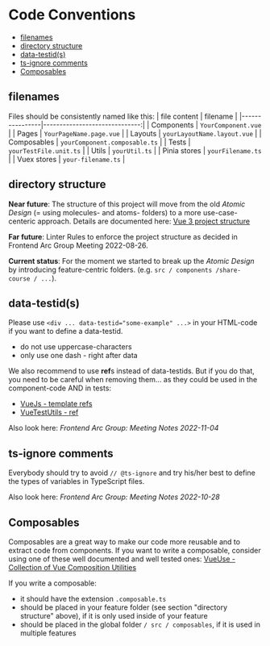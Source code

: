 # Code Conventions

<!-- vscode-markdown-toc -->
* [filenames](#filenames)
* [directory structure](#directorystructure)
* [data-testid(s)](#data-testids)
* [ts-ignore comments](#ts-ignorecomments)
* [Composables](#Composables)

<!-- vscode-markdown-toc-config
	numbering=false
	autoSave=true
	/vscode-markdown-toc-config -->
<!-- /vscode-markdown-toc -->

## <a name='filenames'></a>filenames

Files should be consistently named like this:
| file content   |   filename                    |
|----------------|------------------------------:|
| Components     | `YourComponent.vue`           |
| Pages          | `YourPageName.page.vue`       |
| Layouts        | `yourLayoutName.layout.vue`   |
| Composables    | `yourComponent.composable.ts` |
| Tests          | `yourTestFile.unit.ts`        |
| Utils          | `yourUtil.ts`                 |
| Pinia stores   | `yourFilename.ts`             |
| Vuex stores    | `your-filename.ts`            |

## <a name='directorystructure'></a>directory structure

**Near future**: The structure of this project will move from the old *Atomic Design* (= using molecules- and atoms- folders) to a more use-case-centeric approach.
Details are documented here: [Vue 3 project structure](https://docs.dbildungscloud.de/x/oYAgDQ)

**Far future**: Linter Rules to enforce the project structure as decided in Frontend Arc Group Meeting 2022-08-26.

**Current status**: For the moment we started to break up the *Atomic Design* by introducing feature-centric folders. (e.g. ``src / components /share-course / ...``).


## <a name='data-testids'></a>data-testid(s)

Please use ``<div ... data-testid="some-example" ...>`` in your HTML-code if you want to define a data-testid.

* do not use uppercase-characters
* only use one dash - right after data

We also recommend to use **ref**s instead of data-testids. But if you do that, you need to be careful when removing them... as they could be used in the component-code AND in tests:

- [VueJs - template refs](https://vuejs.org/guide/essentials/template-refs.html)
- [VueTestUtils - ref](https://v1.test-utils.vuejs.org/api/#ref)

Also look here: *Frontend Arc Group: Meeting Notes 2022-11-04*


## <a name='ts-ignorecomments'></a>ts-ignore comments

Everybody should try to avoid ``// @ts-ignore`` and try his/her best to define the types of variables in TypeScript files.

Also look here: *Frontend Arc Group: Meeting Notes 2022-10-28*


## <a name='Composables'></a>Composables

Composables are a great way to make our code more reusable and to extract code from components. If you want to write a composable, consider using one of these well documented and well tested ones:
[VueUse - Collection of Vue Composition Utilities](https://vueuse.org/)

If you write a composable:

* it should have the extension ``.composable.ts``
* should be placed in your feature folder (see section "directory structure" above), if it is only used inside of your feature
* should be placed in the global folder ``/ src / composables``, if it is used in multiple features
